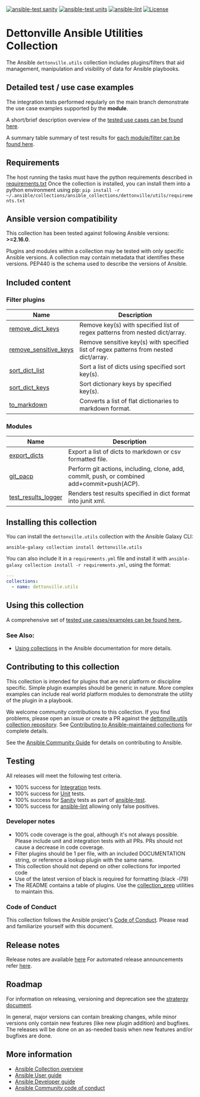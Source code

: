 
[![ansible-test sanity](https://github.com/dettonville/ansible-utils/actions/workflows/ansible-test-sanity.yml/badge.svg)](https://github.com/dettonville/ansible-utils/actions/workflows/ansible-test-sanity.yml)
[![ansible-test units](https://github.com/dettonville/ansible-utils/actions/workflows/ansible-test-units.yml/badge.svg)](https://github.com/dettonville/ansible-utils/actions/workflows/ansible-test-units.yml)
[![ansible-lint](https://github.com/dettonville/ansible-utils/actions/workflows/ansible-lint.yml/badge.svg)](https://github.com/dettonville/ansible-utils/actions/workflows/ansible-lint.yml)
[![License](https://img.shields.io/badge/license-MIT-brightgreen.svg?style=flat)](LICENSE.md)

# Dettonville Ansible Utilities Collection

The Ansible ``dettonville.utils`` collection includes plugins/filters that aid management, manipulation and visibility of data for Ansible playbooks.

## Detailed test / use case examples

The integration tests performed regularly on the main branch demonstrate the use case examples supported by the **module**.

A short/brief description overview of the [tested use cases can be found here](https://github.com/dettonville/ansible-test-automation/blob/main/tests/dettonville/utils/main/README.md#testuse-case-example-index).

A summary table summary of test results for [each module/filter can be found here](https://github.com/dettonville/ansible-test-automation/blob/main/tests/dettonville/utils/main/test-results.md).

## Requirements

The host running the tasks must have the python requirements described in [requirements.txt](https://github.com/dettonville/ansible-utils/blob/main/requirements.txt)
Once the collection is installed, you can install them into a python environment using pip: `pip install -r ~/.ansible/collections/ansible_collections/dettonville/utils/requirements.txt`

<!--start requires_ansible-->
## Ansible version compatibility

This collection has been tested against following Ansible versions: **>=2.16.0**.

Plugins and modules within a collection may be tested with only specific Ansible versions.
A collection may contain metadata that identifies these versions.
PEP440 is the schema used to describe the versions of Ansible.
<!--end requires_ansible-->

## Included content

<!--start collection content-->
### Filter plugins
Name | Description
--- | ---
[remove_dict_keys](https://github.com/dettonville/ansible-utils/blob/main/plugins/filter/remove_dict_keys.py) | Remove key(s) with specified list of regex patterns from nested dict/array.
[remove_sensitive_keys](https://github.com/dettonville/ansible-utils/blob/main/plugins/filter/remove_sensitive_keys.py) | Remove sensitive key(s) with specified list of regex patterns from nested dict/array.
[sort_dict_list](https://github.com/dettonville/ansible-utils/blob/main/plugins/filter/sort_dict_list.py) | Sort a list of dicts using specified sort key(s).
[sort_dict_keys](https://github.com/dettonville/ansible-utils/blob/main/plugins/filter/sort_dict_keys.py) | Sort dictionary keys by specified key(s).
[to_markdown](https://github.com/dettonville/ansible-utils/blob/main/plugins/filter/to_markdown.py) | Converts a list of flat dictionaries to markdown format.

### Modules

Name | Description
--- | ---
[export_dicts](https://github.com/dettonville/ansible-utils/blob/main/plugins/modules/export_dicts.py) | Export a list of dicts to markdown or csv formatted file.
[git_pacp](https://github.com/dettonville/ansible-utils/blob/main/plugins/modules/git_pacp.py) | Perform git actions, including, clone, add, commit, push, or combined add+commit+push(ACP).
[test_results_logger](https://github.com/dettonville/ansible-utils/blob/main/plugins/modules/test_results_logger.py) | Renders test results specified in dict format into junit xml.

<!--end collection content-->

## Installing this collection

You can install the ``dettonville.utils`` collection with the Ansible Galaxy CLI:

    ansible-galaxy collection install dettonville.utils

You can also include it in a `requirements.yml` file and install it with `ansible-galaxy collection install -r requirements.yml`, using the format:

```yaml
---
collections:
  - name: dettonville.utils
```
## Using this collection

A comprehensive set of [tested use cases/examples can be found here.](https://github.com/dettonville/ansible-test-automation/blob/main/tests/dettonville/utils/main/README.md#testuse-case-example-index).


### See Also:

* [Using collections](https://docs.ansible.com/ansible/latest/user_guide/collections_using.html) in the Ansible documentation for more details.

## Contributing to this collection

This collection is intended for plugins that are not platform or discipline specific. Simple plugin examples should be generic in nature. More complex examples can include real world platform modules to demonstrate the utility of the plugin in a playbook.

We welcome community contributions to this collection. If you find problems, please open an issue or create a PR against the [dettonville.utils collection repository](https://github.com/dettonville/ansible-utils). See [Contributing to Ansible-maintained collections](https://docs.ansible.com/ansible/devel/community/contributing_maintained_collections.html#contributing-maintained-collections) for complete details.

See the [Ansible Community Guide](https://docs.ansible.com/ansible/latest/community/index.html) for details on contributing to Ansible.

## Testing

All releases will meet the following test criteria.

* 100% success for [Integration](https://github.com/dettonville/ansible-utils/blob/main/tests/integration) tests.
* 100% success for [Unit](https://github.com/dettonville/ansible-utils/blob/main/tests/unit) tests.
* 100% success for [Sanity](https://docs.ansible.com/ansible/latest/dev_guide/testing/sanity/index.html#all-sanity-tests) tests as part of [ansible-test](https://docs.ansible.com/ansible/latest/dev_guide/testing.html#run-sanity-tests).
* 100% success for [ansible-lint](https://ansible.readthedocs.io/projects/lint/) allowing only false positives.

### Developer notes

- 100% code coverage is the goal, although it's not always possible. Please include unit and integration tests with all PRs. PRs should not cause a decrease in code coverage.
- Filter plugins should be 1 per file, with an included DOCUMENTATION string, or reference a lookup plugin with the same name.
- This collection should not depend on other collections for imported code
- Use of the latest version of black is required for formatting (black -l79)
- The README contains a table of plugins. Use the [collection_prep](https://github.com/ansible-network/collection_prep) utilities to maintain this.


### Code of Conduct
This collection follows the Ansible project's
[Code of Conduct](https://docs.ansible.com/ansible/devel/community/code_of_conduct.html).
Please read and familiarize yourself with this document.


## Release notes
<!--Add a link to a changelog.md file or an external docsite to cover this information. -->
Release notes are available [here](https://github.com/dettonville/ansible-utils/blob/main/changelogs/CHANGELOG.rst)
For automated release announcements refer [here](https://twitter.com/AnsibleContent).


## Roadmap
For information on releasing, versioning and deprecation see the [stratergy document](https://access.redhat.com/articles/4993781).

In general, major versions can contain breaking changes, while minor versions only contain new features (like new plugin addition) and bugfixes.
The releases will be done on an as-needed basis when new features and/or bugfixes are done.

<!-- Optional. Include the roadmap for this collection, and the proposed release/versioning strategy so users can anticipate the upgrade/update cycle. -->

## More information

- [Ansible Collection overview](https://github.com/ansible-collections/overview)
- [Ansible User guide](https://docs.ansible.com/ansible/latest/user_guide/index.html)
- [Ansible Developer guide](https://docs.ansible.com/ansible/latest/dev_guide/index.html)
- [Ansible Community code of conduct](https://docs.ansible.com/ansible/latest/community/code_of_conduct.html)
